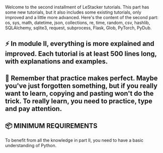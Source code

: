 Welcome to the second installment of LeStacker tutorials. This part has some new tutorials, but it also includes some existing tutorials, only improved and a little more advanced. Here's the content of the second part: os, sys, math, datetime, json, collections, re, time, random, csv, hashlib, SQLAlchemy, sqlite3, request, subprocess, Flask, Glob, PyTorch, PyDub.

## ⚡ In module II, everything is more explained and improved. Each tutorial is at least 500 lines long, with explanations and examples.

## 🚀 Remember that practice makes perfect. Maybe you've just forgotten something, but if you really want to learn, copying and pasting won't do the trick. To really learn, you need to practice, type and pay attention.

## 📦 MINIMUM REQUIREMENTS
To benefit from all the knowledge in part II, you need to have a basic understanding of Python.
